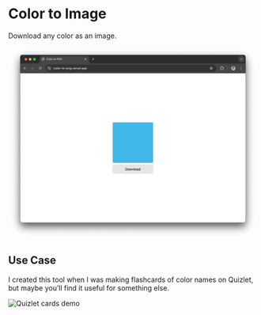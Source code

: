# Color to Image

Download any color as an image.

![Website screenshot](https://raw.githubusercontent.com/iamursky/color-to-image/main/.github/screenshot.png?raw=true)

## Use Case

I created this tool when I was making flashcards of color names on Quizlet, but maybe you’ll find it useful for something else.

![Quizlet cards demo](https://raw.githubusercontent.com/iamursky/color-to-image/main/.github/demo.gif?raw=true)

